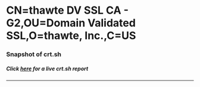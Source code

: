# CN=thawte DV SSL CA - G2,OU=Domain Validated SSL,O=thawte\, Inc.,C=US
### Snapshot of crt.sh
##### Click [here](https://crt.sh/?serial=054AD88EBBB9A71D729B8414377DD339) for a live crt.sh report

---
